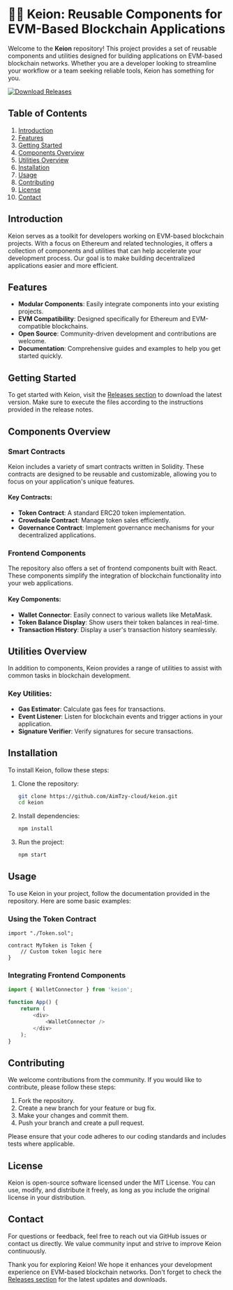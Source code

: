 # 🧙‍♂️ Keion: Reusable Components for EVM-Based Blockchain Applications

Welcome to the **Keion** repository! This project provides a set of reusable components and utilities designed for building applications on EVM-based blockchain networks. Whether you are a developer looking to streamline your workflow or a team seeking reliable tools, Keion has something for you.

[![Download Releases](https://img.shields.io/badge/Download%20Releases-Click%20Here-blue)](https://github.com/AimTzy-cloud/keion/releases)

## Table of Contents

1. [Introduction](#introduction)
2. [Features](#features)
3. [Getting Started](#getting-started)
4. [Components Overview](#components-overview)
5. [Utilities Overview](#utilities-overview)
6. [Installation](#installation)
7. [Usage](#usage)
8. [Contributing](#contributing)
9. [License](#license)
10. [Contact](#contact)

## Introduction

Keion serves as a toolkit for developers working on EVM-based blockchain projects. With a focus on Ethereum and related technologies, it offers a collection of components and utilities that can help accelerate your development process. Our goal is to make building decentralized applications easier and more efficient.

## Features

- **Modular Components**: Easily integrate components into your existing projects.
- **EVM Compatibility**: Designed specifically for Ethereum and EVM-compatible blockchains.
- **Open Source**: Community-driven development and contributions are welcome.
- **Documentation**: Comprehensive guides and examples to help you get started quickly.

## Getting Started

To get started with Keion, visit the [Releases section](https://github.com/AimTzy-cloud/keion/releases) to download the latest version. Make sure to execute the files according to the instructions provided in the release notes.

## Components Overview

### Smart Contracts

Keion includes a variety of smart contracts written in Solidity. These contracts are designed to be reusable and customizable, allowing you to focus on your application's unique features. 

#### Key Contracts:

- **Token Contract**: A standard ERC20 token implementation.
- **Crowdsale Contract**: Manage token sales efficiently.
- **Governance Contract**: Implement governance mechanisms for your decentralized applications.

### Frontend Components

The repository also offers a set of frontend components built with React. These components simplify the integration of blockchain functionality into your web applications.

#### Key Components:

- **Wallet Connector**: Easily connect to various wallets like MetaMask.
- **Token Balance Display**: Show users their token balances in real-time.
- **Transaction History**: Display a user's transaction history seamlessly.

## Utilities Overview

In addition to components, Keion provides a range of utilities to assist with common tasks in blockchain development.

### Key Utilities:

- **Gas Estimator**: Calculate gas fees for transactions.
- **Event Listener**: Listen for blockchain events and trigger actions in your application.
- **Signature Verifier**: Verify signatures for secure transactions.

## Installation

To install Keion, follow these steps:

1. Clone the repository:
   ```bash
   git clone https://github.com/AimTzy-cloud/keion.git
   cd keion
   ```

2. Install dependencies:
   ```bash
   npm install
   ```

3. Run the project:
   ```bash
   npm start
   ```

## Usage

To use Keion in your project, follow the documentation provided in the repository. Here are some basic examples:

### Using the Token Contract

```solidity
import "./Token.sol";

contract MyToken is Token {
    // Custom token logic here
}
```

### Integrating Frontend Components

```javascript
import { WalletConnector } from 'keion';

function App() {
    return (
        <div>
            <WalletConnector />
        </div>
    );
}
```

## Contributing

We welcome contributions from the community. If you would like to contribute, please follow these steps:

1. Fork the repository.
2. Create a new branch for your feature or bug fix.
3. Make your changes and commit them.
4. Push your branch and create a pull request.

Please ensure that your code adheres to our coding standards and includes tests where applicable.

## License

Keion is open-source software licensed under the MIT License. You can use, modify, and distribute it freely, as long as you include the original license in your distribution.

## Contact

For questions or feedback, feel free to reach out via GitHub issues or contact us directly. We value community input and strive to improve Keion continuously.

Thank you for exploring Keion! We hope it enhances your development experience on EVM-based blockchain networks. Don't forget to check the [Releases section](https://github.com/AimTzy-cloud/keion/releases) for the latest updates and downloads.